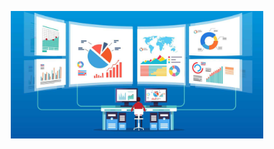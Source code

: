 <p align="center">
  <img src="https://github.com/GitMBNavarrito/GitMBNavarrito/blob/main/what-is-data-analyst.jpg" width="80%">
</p>
